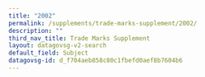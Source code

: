 ```yaml
---
title: "2002"
permalink: /supplements/trade-marks-supplement/2002/
description: ""
third_nav_title: Trade Marks Supplement
layout: datagovsg-v2-search
default_field: Subject
datagovsg-id: d_f704aeb858c80c1fbefd0aef8b7604b6
---
```


